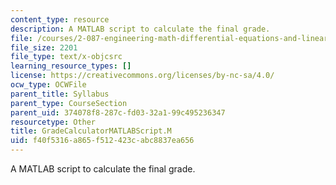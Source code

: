 ```yaml
---
content_type: resource
description: A MATLAB script to calculate the final grade.
file: /courses/2-087-engineering-math-differential-equations-and-linear-algebra-fall-2014/f40f5316a865f512423cabc8837ea656_GradeCalculatorMATLABScript.m
file_size: 2201
file_type: text/x-objcsrc
learning_resource_types: []
license: https://creativecommons.org/licenses/by-nc-sa/4.0/
ocw_type: OCWFile
parent_title: Syllabus
parent_type: CourseSection
parent_uid: 374078f8-287c-fd03-32a1-99c495236347
resourcetype: Other
title: GradeCalculatorMATLABScript.M
uid: f40f5316-a865-f512-423c-abc8837ea656
---
```

A MATLAB script to calculate the final grade.
